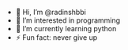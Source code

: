 - 👋 Hi, I’m @radinshbbi
- 👀 I’m interested in programming
- 🌱 I’m currently learning python
- ⚡ Fun fact: never give up

<!---
radinshbbi/radinshbbi is a ✨ special ✨ repository because its `README.md` (this file) appears on your GitHub profile.
You can click the Preview link to take a look at your changes.
--->
